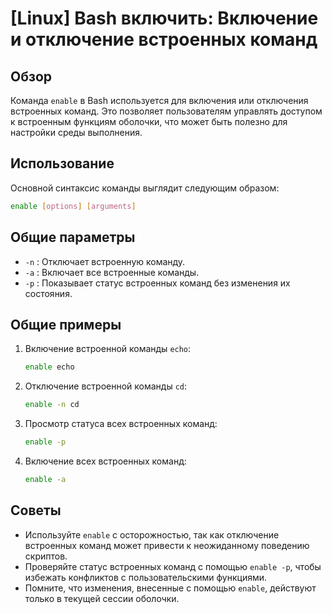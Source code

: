 # [Linux] Bash включить: Включение и отключение встроенных команд

## Обзор
Команда `enable` в Bash используется для включения или отключения встроенных команд. Это позволяет пользователям управлять доступом к встроенным функциям оболочки, что может быть полезно для настройки среды выполнения.

## Использование
Основной синтаксис команды выглядит следующим образом:

```bash
enable [options] [arguments]
```

## Общие параметры
- `-n` : Отключает встроенную команду.
- `-a` : Включает все встроенные команды.
- `-p` : Показывает статус встроенных команд без изменения их состояния.

## Общие примеры
1. Включение встроенной команды `echo`:
   ```bash
   enable echo
   ```

2. Отключение встроенной команды `cd`:
   ```bash
   enable -n cd
   ```

3. Просмотр статуса всех встроенных команд:
   ```bash
   enable -p
   ```

4. Включение всех встроенных команд:
   ```bash
   enable -a
   ```

## Советы
- Используйте `enable` с осторожностью, так как отключение встроенных команд может привести к неожиданному поведению скриптов.
- Проверяйте статус встроенных команд с помощью `enable -p`, чтобы избежать конфликтов с пользовательскими функциями.
- Помните, что изменения, внесенные с помощью `enable`, действуют только в текущей сессии оболочки.